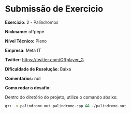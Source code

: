 # Submissão de Exercicio

**Exercicio:** 2 - Palíndromos

**Nickname:** offpepe

**Nível Técnico:** Pleno

**Empresa:** Meta IT

**Twitter**: https://twitter.com/Offplayer_G

**Dificuldade de Resolução:** Baixa

**Comentários:** null

**Como rodar o desafio**: 

Dentro do diretório do projeto, utilize o comando abaixo: 
```bash
g++ -o palindrome.out palindrome.cpp && ./palindrome.out
```